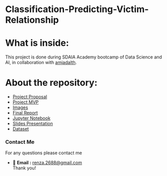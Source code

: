 # Classification-Predicting-Victim-Relationship
# What is inside:
This project is done during SDAIA Academy bootcamp of Data Science and AI, in collaboration with [amjadalth](https://github.com/amjadalth).
# About the repository:
- [Project Proposal](https://github.com/renad-albishri/Classification-Predicting-Victim-Relationship/blob/main/Predicting%20Victim%20Relationship%20Classification%20Proposal.md)
- [Project MVP](https://github.com/renad-albishri/Classification-Predicting-Victim-Relationship/blob/main/Predicting%20Victim%20Relationship%20Classification%20MVP.md)
- [Images](https://github.com/renad-albishri/Classification-Predicting-Victim-Relationship/tree/main/images)
- [Final Report](https://github.com/renad-albishri/Classification-Predicting-Victim-Relationship/blob/main/Predicting%20Victim%20Relationship%20Report.md)
- [Jupyter Notebook](https://github.com/renad-albishri/Classification-Predicting-Victim-Relationship/tree/main/Jupyter%20Notebooks)
- [Slides Presentation](https://github.com/renad-albishri/Classification-Predicting-Victim-Relationship/blob/main/Victim%20Relationship%20Prediction%20Presentation.pdf)
- [Dataset](https://github.com/renad-albishri/Classification-Predicting-Victim-Relationship/tree/main/Dataset)

### Contact Me
For any questions please contact me <br/>
- :e-mail: **Email :** renza.2688@gmail.com <br/>
Thank you!
